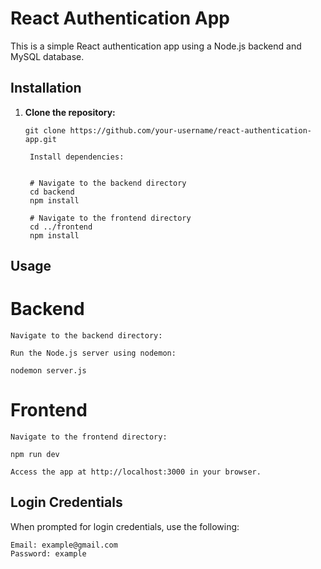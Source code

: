 # React Authentication App

This is a simple React authentication app using a Node.js backend and MySQL database.

## Installation

1. **Clone the repository:**
   ```
   git clone https://github.com/your-username/react-authentication-app.git

    Install dependencies:
    

    # Navigate to the backend directory
    cd backend
    npm install

    # Navigate to the frontend directory
    cd ../frontend
    npm install

## Usage
# Backend

    Navigate to the backend directory:
    
    Run the Node.js server using nodemon:

    nodemon server.js


# Frontend

    Navigate to the frontend directory:

    npm run dev

    Access the app at http://localhost:3000 in your browser.

## Login Credentials

When prompted for login credentials, use the following:

    Email: example@gmail.com
    Password: example